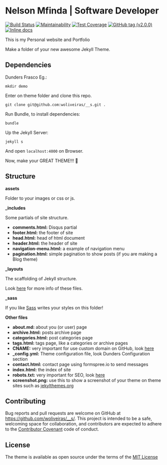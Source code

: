 # Nelson Mfinda | Software Developer

[![Build Status](https://travis-ci.com/nelsonmfinda/nelsonmfinda.github.io.svg?branch=master)](https://travis-ci.com/nelsonmfinda/nelsonmfinda.github.io)
[![Maintainability](https://api.codeclimate.com/v1/badges/640917e737f2289c55b6/maintainability)](https://codeclimate.com/github/nelsonmfinda/nelsonmfinda.github.io/maintainability)
[![Test Coverage](https://api.codeclimate.com/v1/badges/640917e737f2289c55b6/test_coverage)](https://codeclimate.com/github/nelsonmfinda/nelsonmfinda.github.io/test_coverage)
[![GitHub tag (v2.0.0)](https://img.shields.io/github/tag/expressjs/express.svg)](https://github.com/nelsonmfinda/nelsonmfinda.github.io/releases/tag/v2.0.0)
[![Inline docs](http://inch-ci.org/github/nelsonmfinda/notebook.png)](http://inch-ci.org/github/nelsonmfinda/notebook)

This is my Personal website and Portfolio

Make a folder of your new awesome Jekyll Theme.


## Dependencies

Dunders
Frasco
Eg.:

```
mkdir demo
```

Enter on theme folder and clone this repo.

```
git clone git@github.com:woliveiras/__s.git .
```

Run Bundle, to install dependencies:

```
bundle
```

Up the Jekyll Server:

```
jekyll s
```

And open `localhost:4000` on Browser.

Now, make your GREAT THEME!!! :raised_hands:

## Structure

**assets**

Folder to your images or css or js.

**_includes**

Some partials of site structure.

- **comments.html:** Disqus partial
- **footer.html:** the footer of site
- **head.html:** head of html document
- **header.html:** the header of site
- **navigation-menu.html:** a example of navigation menu
- **pagination.html:** simple pagination to show posts (if you are making a Blog theme)

**_layouts**

The scaffolding of Jekyll structure.

Look [here](https://jekyllrb.com/docs/themes/#layouts-and-includes) for more info of these files.

**_sass**

If you like [Sass](sass-lang.com) writes your styles on this folder!

**Other files**

- **about.md:** about you (or user) page
- **archive.html:** posts archive page
- **categories.html:** post categories page
- **tags.html:** tags page, like a categories or archive pages
- **CNAME:** very important for use custom domain on GitHub, look [here](https://help.github.com/articles/using-a-custom-domain-with-github-pages/)
- **_config.yml:** Theme configuration file, look Dunders Configuration section
- **contact.html:** contact page using formspree.io to send messages
- **index.html:** the index of site
- **robots.txt:** very important for SEO, look [here](http://www.robotstxt.org/robotstxt.html)
- **screenshot.png:** use this to show a screenshot of your theme on theme sites such as [jekylthemes.org](http://jekyllthemes.org/)

## Contributing

Bug reports and pull requests are welcome on GitHub at https://github.com/woliveiras/__s/. This project is intended to be a safe, welcoming space for collaboration, and contributors are expected to adhere to the [Contributor Covenant](http://contributor-covenant.org) code of conduct.

## License

The theme is available as open source under the terms of the [MIT License](http://opensource.org/licenses/MIT)